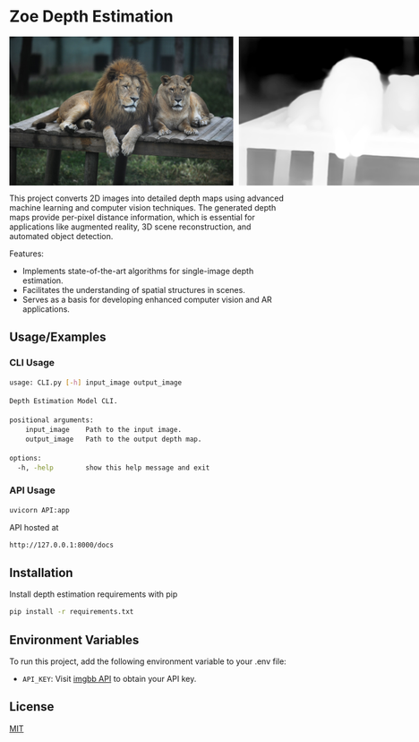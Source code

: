 # Zoe Depth Estimation

<div style="display: flex; gap: 10px;">
    <img src="api_images/b506e461-60f0-4021-99e6-470673fdd42f.jpg" width="400" alt="Input Image">
    <img src="api_images/outputb506e461-60f0-4021-99e6-470673fdd42f.png" width="400" alt="Depth Map Output">
</div>

This project converts 2D images into detailed depth maps using advanced machine learning and computer vision techniques. The generated depth maps provide per-pixel distance information, which is essential for applications like augmented reality, 3D scene reconstruction, and automated object detection.

Features:
- Implements state-of-the-art algorithms for single-image depth estimation.
- Facilitates the understanding of spatial structures in scenes.
- Serves as a basis for developing enhanced computer vision and AR applications.




## Usage/Examples

### CLI Usage
```bash
usage: CLI.py [-h] input_image output_image

Depth Estimation Model CLI.

positional arguments:
    input_image    Path to the input image.
    output_image   Path to the output depth map.

options:
  -h, -help        show this help message and exit
```
### API Usage
````bash
uvicorn API:app
````
API hosted at
```bash
http://127.0.0.1:8000/docs
```

## Installation

Install depth estimation requirements with pip

```bash
pip install -r requirements.txt
```
    
## Environment Variables

To run this project, add the following environment variable to your .env file:

- `API_KEY`: Visit [imgbb API](https://api.imgbb.com/) to obtain your API key.



## License

[MIT](https://choosealicense.com/licenses/mit/)

